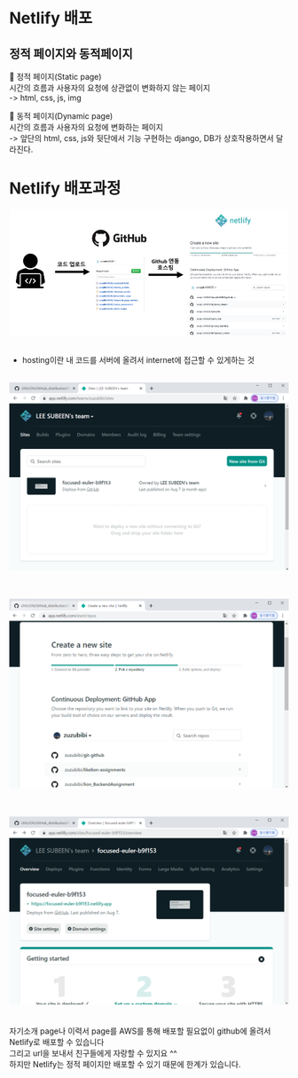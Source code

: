 # Netlify 배포

## 정적 페이지와 동적페이지

🤍 정적 페이지(Static page)<br>
시간의 흐름과 사용자의 요청에 상관없이 변화하지 않는 페이지<br>
  -> html, css, js, img
<br>

🤍 동적 페이지(Dynamic page)<br>
시간의 흐름과 사용자의 요청에 변화하는 페이지<br>
  -> 앞단의 html, css, js와 뒷단에서 기능 구현하는 django, DB가 상호작용하면서 달라진다.

# Netlify 배포과정

![CreatePhoto](./img/1.png)<br><br>
* hosting이란 내 코드를 서버에 올려서 internet에 접근할 수 있게하는 것<br><br>

![왜](./img/2.png)<br><br><br>

![안](./img/3.png)<br><br><br>

![돼?](./img/4.png)<br><br><br>
자기소개 page나 이력서 page를 AWS를 통해 배포할 필요없이 github에 올려서 Netlify로 배포할 수 있습니다<br>
그리고 url을 보내서 친구들에게 자랑할 수 있지요 ^^<br>
하지만 Netlify는 정적 페이지만 배포할 수 있기 때문에 한계가 있습니다.<br>


